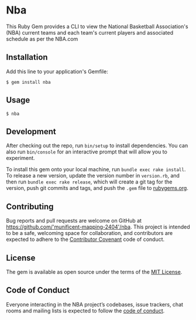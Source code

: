# Nba

This Ruby Gem provides a CLI to view the National Basketball Association's (NBA) current teams and each team's current players and associated schedule as per the NBA.com

## Installation

Add this line to your application's Gemfile:

    $ gem install nba

## Usage

    $ nba

## Development

After checking out the repo, run `bin/setup` to install dependencies. You can also run `bin/console` for an interactive prompt that will allow you to experiment.

To install this gem onto your local machine, run `bundle exec rake install`. To release a new version, update the version number in `version.rb`, and then run `bundle exec rake release`, which will create a git tag for the version, push git commits and tags, and push the `.gem` file to [rubygems.org](https://rubygems.org).

## Contributing

Bug reports and pull requests are welcome on GitHub at https://github.com/'munificent-mapping-2404'/nba. This project is intended to be a safe, welcoming space for collaboration, and contributors are expected to adhere to the [Contributor Covenant](http://contributor-covenant.org) code of conduct.

## License

The gem is available as open source under the terms of the [MIT License](https://opensource.org/licenses/MIT).

## Code of Conduct

Everyone interacting in the NBA project’s codebases, issue trackers, chat rooms and mailing lists is expected to follow the [code of conduct](https://github.com/'munificent-mapping-2404'/nba/blob/master/CODE_OF_CONDUCT.md).
